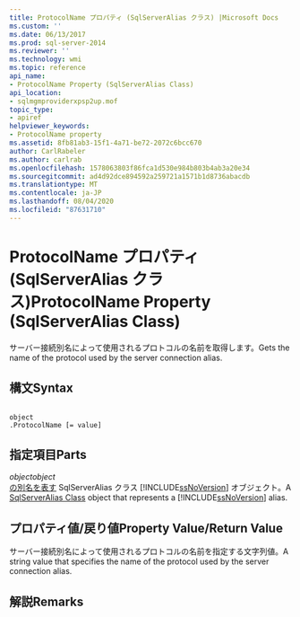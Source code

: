 ```yaml
---
title: ProtocolName プロパティ (SqlServerAlias クラス) |Microsoft Docs
ms.custom: ''
ms.date: 06/13/2017
ms.prod: sql-server-2014
ms.reviewer: ''
ms.technology: wmi
ms.topic: reference
api_name:
- ProtocolName Property (SqlServerAlias Class)
api_location:
- sqlmgmproviderxpsp2up.mof
topic_type:
- apiref
helpviewer_keywords:
- ProtocolName property
ms.assetid: 8fb81ab3-15f1-4a71-be72-2072c6bcc670
author: CarlRabeler
ms.author: carlrab
ms.openlocfilehash: 1578063803f86fca1d530e984b803b4ab3a20e34
ms.sourcegitcommit: ad4d92dce894592a259721a1571b1d8736abacdb
ms.translationtype: MT
ms.contentlocale: ja-JP
ms.lasthandoff: 08/04/2020
ms.locfileid: "87631710"
---
```

# <a name="protocolname-property-sqlserveralias-class"></a><span data-ttu-id="8059e-102">ProtocolName プロパティ (SqlServerAlias クラス)</span><span class="sxs-lookup"><span data-stu-id="8059e-102">ProtocolName Property (SqlServerAlias Class)</span></span>
  <span data-ttu-id="8059e-103">サーバー接続別名によって使用されるプロトコルの名前を取得します。</span><span class="sxs-lookup"><span data-stu-id="8059e-103">Gets the name of the protocol used by the server connection alias.</span></span>  
  
## <a name="syntax"></a><span data-ttu-id="8059e-104">構文</span><span class="sxs-lookup"><span data-stu-id="8059e-104">Syntax</span></span>  
  
```  
  
object  
.ProtocolName [= value]  
```  
  
## <a name="parts"></a><span data-ttu-id="8059e-105">指定項目</span><span class="sxs-lookup"><span data-stu-id="8059e-105">Parts</span></span>  
 <span data-ttu-id="8059e-106">*object*</span><span class="sxs-lookup"><span data-stu-id="8059e-106">*object*</span></span>  
 <span data-ttu-id="8059e-107">[の別名を表す](sqlserveralias-class.md) SqlServerAlias クラス [!INCLUDE[ssNoVersion](../../../includes/ssnoversion-md.md)] オブジェクト。</span><span class="sxs-lookup"><span data-stu-id="8059e-107">A [SqlServerAlias Class](sqlserveralias-class.md) object that represents a [!INCLUDE[ssNoVersion](../../../includes/ssnoversion-md.md)] alias.</span></span>  
  
## <a name="property-valuereturn-value"></a><span data-ttu-id="8059e-108">プロパティ値/戻り値</span><span class="sxs-lookup"><span data-stu-id="8059e-108">Property Value/Return Value</span></span>  
 <span data-ttu-id="8059e-109">サーバー接続別名によって使用されるプロトコルの名前を指定する文字列値。</span><span class="sxs-lookup"><span data-stu-id="8059e-109">A string value that specifies the name of the protocol used by the server connection alias.</span></span>  
  
## <a name="remarks"></a><span data-ttu-id="8059e-110">解説</span><span class="sxs-lookup"><span data-stu-id="8059e-110">Remarks</span></span>  
  
